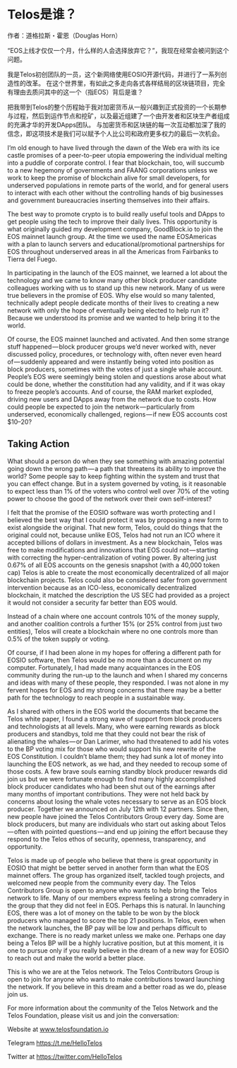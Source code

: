 # Telos是谁？

作者：道格拉斯・霍恩（Douglas Horn）

“EOS上线才仅仅一个月，什么样的人会选择放弃它？”，我现在经常会被问到这个问题。

我是Telos初创团队的一员，这个新网络使用EOSIO开源代码，并进行了一系列创造性的改革。 在这个世界里，有如此之多走向各式各样结局的区块链项目，完全有理由去质问其中的这一个（指EOS）背后是谁？

把我带到Telos的整个历程始于我对加密货币从一般兴趣到正式投资的一个长期参与过程，然后到运作节点和挖矿，以及最近组建了一个由开发者和区块生产者组成的充满才华的开发DApps团队。 与加密货币和区块链的每一次互动都加深了我的信念，即这项技术是我们可以赋予个人比公司和政府更多权力的最后一次机会。

I’m old enough to have lived through the dawn of the Web era with its ice castle promises of a peer-to-peer utopia empowering the individual melting into a puddle of corporate control. I fear that blockchain, too, will succumb to a new hegemony of governments and FAANG corporations unless we work to keep the promise of blockchain alive for small developers, for underserved populations in remote parts of the world, and for general users to interact with each other without the controlling hands of big businesses and government bureaucracies inserting themselves into their affairs.

The best way to promote crypto is to build really useful tools and DApps to get people using the tech to improve their daily lives. This opportunity is what originally guided my development company, GoodBlock.io to join the EOS mainnet launch group. At the time we used the name EOSAmericas with a plan to launch servers and educational/promotional partnerships for EOS throughout underserved areas in all the Americas from Fairbanks to Tierra del Fuego.

In participating in the launch of the EOS mainnet, we learned a lot about the technology and we came to know many other block producer candidate colleagues working with us to stand up this new network. Many of us were true believers in the promise of EOS. Why else would so many talented, technically adept people dedicate months of their lives to creating a new network with only the hope of eventually being elected to help run it? Because we understood its promise and we wanted to help bring it to the world.

Of course, the EOS mainnet launched and activated. And then some strange stuff happened — block producer groups we’d never worked with, never discussed policy, procedures, or technology with, often never even heard of — suddenly appeared and were instantly being voted into position as block producers, sometimes with the votes of just a single whale account. People’s EOS were seemingly being stolen and questions arose about what could be done, whether the constitution had any validity, and if it was okay to freeze people’s accounts. And of course, the RAM market exploded, driving new users and DApps away from the network due to costs. How could people be expected to join the network — particularly from underserved, economically challenged, regions — if new EOS accounts cost $10–20?

## Taking Action

What should a person do when they see something with amazing potential going down the wrong path — a path that threatens its ability to improve the world? Some people say to keep fighting within the system and trust that you can effect change. But in a system governed by voting, is it reasonable to expect less than 1% of the voters who control well over 70% of the voting power to choose the good of the network over their own self-interest?

I felt that the promise of the EOSIO software was worth protecting and I believed the best way that I could protect it was by proposing a new form to exist alongside the original. That new form, Telos, could do things that the original could not, because unlike EOS, Telos had not run an ICO where it accepted billions of dollars in investment. As a new blockchain, Telos was free to make modifications and innovations that EOS could not — starting with correcting the hyper-centralization of voting power. By altering just 0.67% of all EOS accounts on the genesis snapshot (with a 40,000 token cap) Telos is able to create the most economically decentralized of all major blockchain projects. Telos could also be considered safer from government intervention because as an ICO-less, economically decentralized blockchain, it matched the description the US SEC had provided as a project it would not consider a security far better than EOS would.

Instead of a chain where one account controls 10% of the money supply, and another coalition controls a further 15% (or 25% control from just two entities), Telos will create a blockchain where no one controls more than 0.5% of the token supply or voting.

Of course, if I had been alone in my hopes for offering a different path for EOSIO software, then Telos would be no more than a document on my computer. Fortunately, I had made many acquaintances in the EOS community during the run-up to the launch and when I shared my concerns and ideas with many of these people, they responded. I was not alone in my fervent hopes for EOS and my strong concerns that there may be a better path for the technology to reach people in a sustainable way.

As I shared with others in the EOS world the documents that became the Telos white paper, I found a strong wave of support from block producers and technologists at all levels. Many, who were earning rewards as block producers and standbys, told me that they could not bear the risk of alienating the whales — or Dan Larimer, who had threatened to add his votes to the BP voting mix for those who would support his new rewrite of the EOS Constitution. I couldn’t blame them; they had sunk a lot of money into launching the EOS network, as we had, and they needed to recoup some of those costs. A few brave souls earning standby block producer rewards did join us but we were fortunate enough to find many highly accomplished block producer candidates who had been shut out of the earnings after many months of important contributions. They were not held back by concerns about losing the whale votes necessary to serve as an EOS block producer. Together we announced on July 12th with 12 partners. Since then, new people have joined the Telos Contributors Group every day. Some are block producers, but many are individuals who start out asking about Telos — often with pointed questions — and end up joining the effort because they respond to the Telos ethos of security, openness, transparency, and opportunity.

Telos is made up of people who believe that there is great opportunity in EOSIO that might be better served in another form than what the EOS mainnet offers. The group has organized itself, tackled tough projects, and welcomed new people from the community every day. The Telos Contributors Group is open to anyone who wants to help bring the Telos network to life. Many of our members express feeling a strong comradery in the group that they did not feel in EOS. Perhaps this is natural. In launching EOS, there was a lot of money on the table to be won by the block producers who managed to score the top 21 positions. In Telos, even when the network launches, the BP pay will be low and perhaps difficult to exchange. There is no ready market unless we make one. Perhaps one day being a Telos BP will be a highly lucrative position, but at this moment, it is one to pursue only if you really believe in the dream of a new way for EOSIO to reach out and make the world a better place.

This is who we are at the Telos network. The Telos Contributors Group is open to join for anyone who wants to make contributions toward launching the network. If you believe in this dream and a better road as we do, please join us.

For more information about the community of the Telos Network and the Telos Foundation, please visit us and join the conversation:

Website at www.telosfoundation.io

Telegram https://t.me/HelloTelos

Twitter at https://twitter.com/HelloTelos